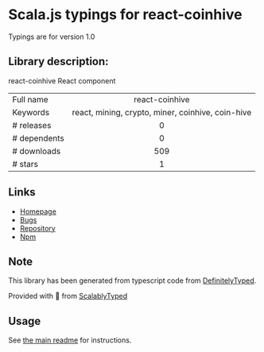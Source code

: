 
# Scala.js typings for react-coinhive

Typings are for version 1.0

## Library description:
react-coinhive React component

|                    |                 |
| ------------------ | :-------------: |
| Full name          | react-coinhive |
| Keywords           | react, mining, crypto, miner, coinhive, coin-hive |
| # releases         | 0 |
| # dependents       | 0 |
| # downloads        | 509 |
| # stars            | 1 |

## Links
- [Homepage](https://github.com/dragma/react-coinhive#readme)
- [Bugs](https://github.com/dragma/react-coinhive/issues)
- [Repository](https://github.com/dragma/react-coinhive)
- [Npm](https://www.npmjs.com/package/react-coinhive)
    


## Note
This library has been generated from typescript code from [DefinitelyTyped](https://definitelytyped.org).

Provided with :purple_heart: from [ScalablyTyped](https://github.com/oyvindberg/ScalablyTyped)

## Usage
See [the main readme](../../readme.md) for instructions.


